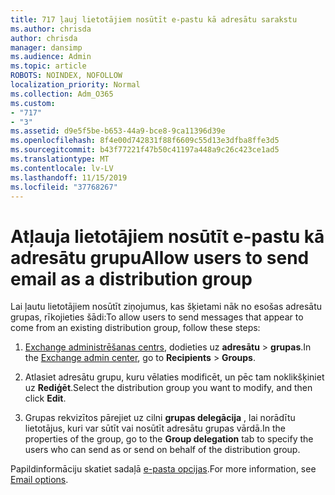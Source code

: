```yaml
---
title: 717 ļauj lietotājiem nosūtīt e-pastu kā adresātu sarakstu
ms.author: chrisda
author: chrisda
manager: dansimp
ms.audience: Admin
ms.topic: article
ROBOTS: NOINDEX, NOFOLLOW
localization_priority: Normal
ms.collection: Adm_O365
ms.custom:
- "717"
- "3"
ms.assetid: d9e5f5be-b653-44a9-bce8-9ca11396d39e
ms.openlocfilehash: 8f4e00d742831f88f6609c55d13e3dfba8ffe3d5
ms.sourcegitcommit: b43f77221f47b50c41197a448a9c26c423ce1ad5
ms.translationtype: MT
ms.contentlocale: lv-LV
ms.lasthandoff: 11/15/2019
ms.locfileid: "37768267"
---
```

# <a name="allow-users-to-send-email-as-a-distribution-group"></a><span data-ttu-id="4e21b-102">Atļauja lietotājiem nosūtīt e-pastu kā adresātu grupu</span><span class="sxs-lookup"><span data-stu-id="4e21b-102">Allow users to send email as a distribution group</span></span>

<span data-ttu-id="4e21b-103">Lai ļautu lietotājiem nosūtīt ziņojumus, kas šķietami nāk no esošas adresātu grupas, rīkojieties šādi:</span><span class="sxs-lookup"><span data-stu-id="4e21b-103">To allow users to send messages that appear to come from an existing distribution group, follow these steps:</span></span>

1. <span data-ttu-id="4e21b-104">[Exchange administrēšanas centrs](https://outlook.office365.com/ecp/), dodieties uz **adresātu** \> **grupas**.</span><span class="sxs-lookup"><span data-stu-id="4e21b-104">In the [Exchange admin center](https://outlook.office365.com/ecp/), go to **Recipients** \> **Groups**.</span></span>

2. <span data-ttu-id="4e21b-105">Atlasiet adresātu grupu, kuru vēlaties modificēt, un pēc tam noklikšķiniet uz **Rediģēt**.</span><span class="sxs-lookup"><span data-stu-id="4e21b-105">Select the distribution group you want to modify, and then click **Edit**.</span></span>

3. <span data-ttu-id="4e21b-106">Grupas rekvizītos pārejiet uz cilni **grupas delegācija** , lai norādītu lietotājus, kuri var sūtīt vai nosūtīt adresātu grupas vārdā.</span><span class="sxs-lookup"><span data-stu-id="4e21b-106">In the properties of the group, go to the **Group delegation** tab to specify the users who can send as or send on behalf of the distribution group.</span></span>

<span data-ttu-id="4e21b-107">Papildinformāciju skatiet sadaļā [e-pasta opcijas](https://technet.microsoft.com/library/bb124513.aspx#groupdelegation).</span><span class="sxs-lookup"><span data-stu-id="4e21b-107">For more information, see [Email options](https://technet.microsoft.com/library/bb124513.aspx#groupdelegation).</span></span>
